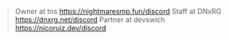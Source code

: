 > Owner at tns
https://nightmaresmp.fun/discord
> Staff at DNxRG
https://dnxrg.net/discord
> Partner at devswich
https://nicoruiz.dev/discord
